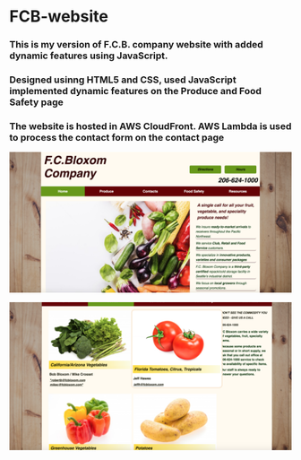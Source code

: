 # FCB-website

### This is my version of F.C.B. company website with added dynamic features using JavaScript.

### Designed usinng HTML5 and CSS, used JavaScript implemented dynamic features on the Produce and Food Safety page 

### The website is hosted in AWS CloudFront. AWS Lambda is used to process the contact form on the contact page

![front page](https://github.com/isherep/FCB-website/blob/master/Images/index-view.png)


![produce page](https://github.com/isherep/FCB-website/blob/master/Images/produce-view.png)


